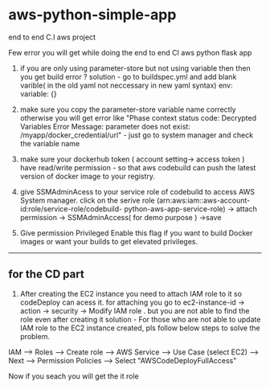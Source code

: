 # aws-python-simple-app
end to end C.I aws project

Few error you will get while doing the end to end CI aws python flask app

1.  if you are only using parameter-store but not using variable then then you get build error ?
solution -  go to buildspec.yml and add blank varible( in the old yaml not neccessary in new yaml syntax)
env:
  variable: {}



2.  make sure you copy  the parameter-store variable name correctly otherwise you will get error like "Phase context status code: Decrypted Variables Error Message: parameter does not exist: /myapp/docker_credential/url"  - just go to system manager and check the variable name

3. make sure your dockerhub token ( account setting-> access token ) have read/write permission - so that aws codebuild can push the latest version of docker image to your registry.

4. give SSMAdminAcess to your service role of codebuild to access AWS System manager. click on the serive role (arn:aws:iam::aws-account-id:role/service-role/codebuild-
   python-aws-app-service-role)  -> attach permission -> SSMAdminAccess( for demo purpose ) ->save

5. Give permission 
Privileged
Enable this flag if you want to build Docker images or want your builds to get elevated privileges.

******************************************************************************************************************************************************

for the CD part
--------------------

1. After creating the EC2 instance you need to attach IAM role to it so codeDeploy can acess it. for attaching you go to ec2-instance-id -> action -> security -> Modify IAM role . but you are not able to find the role even after creating it
solution -  For those who are not able to update IAM role to the EC2 instance created, pls follow below steps to solve the problem. 

IAM --> Roles --> Create role --> AWS Service --> Use Case (select EC2) --> Next --> Permission Policies --> Select "AWSCodeDeployFullAccess"

Now if you seach you will get the it role
